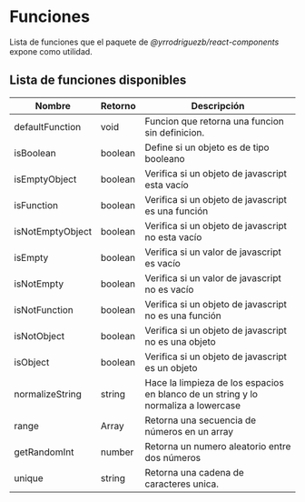 # Funciones

Lista de funciones que el paquete de *@yrrodriguezb/react-components* expone como utilidad. 

## Lista de funciones disponibles

| Nombre           | Retorno | Descripción                                           |
|------------------|---------|-------------------------------------------------------|
| defaultFunction  | void    | Funcion que retorna una funcion sin definicion.       |
| isBoolean        | boolean | Define si un objeto es de tipo booleano               |
| isEmptyObject    | boolean | Verifica si un objeto de javascript esta vacío        |
| isFunction       | boolean | Verifica si un objeto de javascript es una función    |
| isNotEmptyObject | boolean | Verifica si un objeto de javascript no esta vacío     |
| isEmpty          | boolean | Verifica si un valor de javascript es vacío           |
| isNotEmpty       | boolean | Verifica si un valor de javascript no es vacío        |
| isNotFunction    | boolean | Verifica si un objeto de javascript no es una función |
| isNotObject      | boolean | Verifica si un objeto de javascript no es una objeto  |
| isObject         | boolean | Verifica si un objeto de javascript es un objeto      |
| normalizeString  | string  | Hace la limpieza de los espacios en blanco de un string  y lo normaliza a lowercase |
| range            | Array   | Retorna una secuencia de números en un array          |
| getRandomInt     | number  | Retorna un numero aleatorio entre dos números         | 
| unique           | string  | Retorna una cadena de caracteres unica.               |
